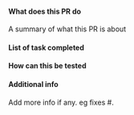 #### What does this PR do

A summary of what this PR is about

#### List of task completed

#### How can this be tested

#### Additional info

Add more info if any. eg fixes #.
